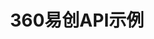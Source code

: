 ﻿---
id: 1770
title: "360易创API示例"
weight: 1770
version: "16.0.3"
updateTime: "2023-09-13T11:41:12"
debName: "http://113.24.212.22:8090/upload/file/electron360-api-demos_16.0.3_loongarch64.deb"
debSize: "74.8MB"
command: "electron360-api-demos %U"
---
